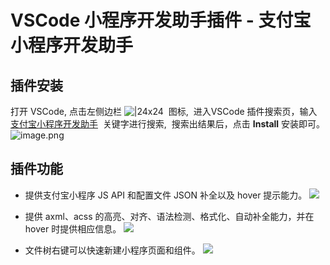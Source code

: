 # VSCode 小程序开发助手插件 - 支付宝小程序开发助手


## 插件安装
打开 VSCode, 点击左侧边栏 ![|24x24](https://cdn.nlark.com/yuque/0/2021/png/179989/1619666924529-9e340e26-4605-40a0-bbdb-1513202462d1.png#align=left&display=inline&height=25&margin=%5Bobject%20Object%5D&name=image.png&originHeight=46&originWidth=45&size=1952&status=done&style=none&width=24)  图标,  进入VSCode 插件搜索页，输入 [支付宝小程序开发助手](https://marketplace.visualstudio.com/items?itemName=alipay.minicode)  关键字进行搜索,  搜索出结果后，点击 **Install** 安装即可。![image.png](https://gw.alipayobjects.com/mdn/rms_eb2664/afts/img/A*tSmLSaaKQr0AAAAAAAAAAAAAARQnAQ)


## 插件功能

- 提供支付宝小程序 JS API 和配置文件 JSON 补全以及 hover 提示能力。
![](https://gw.alipayobjects.com/mdn/rms_d70b9b/afts/img/A%2aWe7nQ4gnx_EAAAAAAAAAAABkARQnAQ#align=left&display=inline&height=360&margin=%5Bobject%20Object%5D&originHeight=360&originWidth=640&status=done&style=none&width=640)

- 提供 axml、acss 的高亮、对齐、语法检测、格式化、自动补全能力，并在 hover 时提供相应信息。
![](https://gw.alipayobjects.com/mdn/rms_b84a32/afts/img/A%2aiGQ4QqJA1iQAAAAAAAAAAAAAARQnAQ#align=left&display=inline&height=1532&margin=%5Bobject%20Object%5D&originHeight=1532&originWidth=2040&status=done&style=none&width=2040)

- 文件树右键可以快速新建小程序页面和组件。
![](https://gw.alipayobjects.com/mdn/rms_b84a32/afts/img/A%2af3sDTY2qNBIAAAAAAAAAAAAAARQnAQ#align=left&display=inline&height=1532&margin=%5Bobject%20Object%5D&originHeight=1532&originWidth=2040&status=done&style=none&width=2040)
